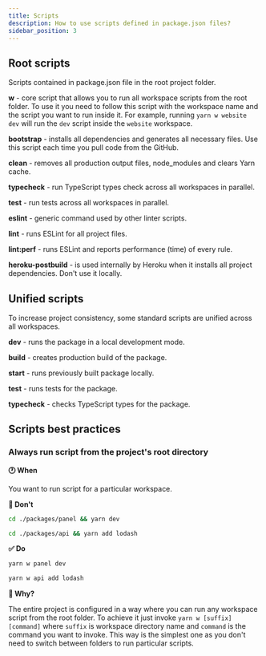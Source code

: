 ```yaml
---
title: Scripts
description: How to use scripts defined in package.json files?
sidebar_position: 3
---
```


## Root scripts

Scripts contained in package.json file in the root project folder.

**w** - core script that allows you to run all workspace scripts from the root folder. To use it you need to follow this script with the workspace name and the script you want to run inside it. For example, running `yarn w website dev` will run the `dev` script inside the `website` workspace.

**bootstrap** - installs all dependencies and generates all necessary files. Use this script each time you pull code from the GitHub.

**clean** - removes all production output files, node_modules and clears Yarn cache.

**typecheck** - run TypeScript types check across all workspaces in parallel.

**test** - run tests across all workspaces in parallel.

**eslint** - generic command used by other linter scripts.

**lint** - runs ESLint for all project files.

**lint:perf** - runs ESLint and reports performance (time) of every rule.

**heroku-postbuild** - is used internally by Heroku when it installs all project dependencies. Don't use it locally.


## Unified scripts

To increase project consistency, some standard scripts are unified across all workspaces.


**dev** - runs the package in a local development mode.

**build** - creates production build of the package.

**start** - runs previously built package locally.

**test** - runs tests for the package.

**typecheck** - checks TypeScript types for the package.


## Scripts best practices

### Always run script from the project's root directory

**🕐 When**

You want to run script for a particular workspace.

**🚨 Don't**

```sh
cd ./packages/panel && yarn dev
```

```sh
cd ./packages/api && yarn add lodash
```

**✅ Do**

```sh
yarn w panel dev
```

```sh
yarn w api add lodash
```

**🧐 Why?**

The entire project is configured in a way where you can run any workspace script from the root folder. To achieve it just invoke `yarn w [suffix] [command]` where `suffix` is workspace directory name and `command` is the command you want to invoke. This way is the simplest one as you don't need to switch between folders to run particular scripts.